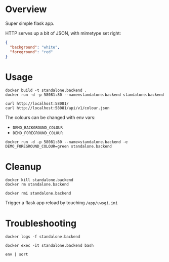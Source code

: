 # Overview

Super simple flask app. 

HTTP serves up a bit of JSON, with mimetype set right:
```json
{
  "background": "white",
  "foreground": "red"
}

```
# Usage
```shell script
docker build -t standalone.backend .
docker run -d -p 58081:80 --name=standalone.backend standalone.backend

curl http://localhost:58081/
curl http://localhost:58081/api/v1/colour.json
```

The colours can be changed with env vars:
 - `DEMO_BACKGROUND_COLOUR`
 - `DEMO_FOREGROUND_COLOUR`
 
```shell script
docker run -d -p 58081:80 --name=standalone.backend -e DEMO_FOREGROUND_COLOUR=green standalone.backend
``` 

# Cleanup
```shell script
docker kill standalone.backend
docker rm standalone.backend

docker rmi standalone.backend

```

Trigger a flask app reload by touching `/app/uwsgi.ini`

# Troubleshooting
```shell script
docker logs -f standalone.backend

docker exec -it standalone.backend bash

env | sort 
```
